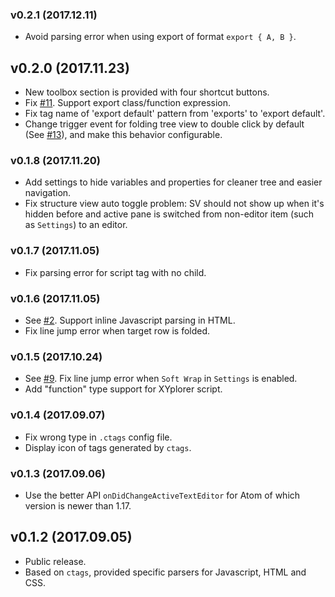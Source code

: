 ### v0.2.1 (2017.12.11)

- Avoid parsing error when using export of format `export { A, B }`.

## v0.2.0 (2017.11.23)

- New toolbox section is provided with four shortcut buttons.
- Fix [#11](https://github.com/alibaba/structure-view/issues/11). Support export class/function expression.
- Fix tag name of 'export default' pattern from 'exports' to 'export default'.
- Change trigger event for folding tree view to double click by default (See [#13](https://github.com/alibaba/structure-view/issues/13)), and make this behavior configurable.

### v0.1.8 (2017.11.20)

- Add settings to hide variables and properties for cleaner tree and easier navigation.
- Fix structure view auto toggle problem: SV should not show up when it's hidden before and active pane is switched from non-editor item (such as `Settings`) to an editor.

### v0.1.7 (2017.11.05)

- Fix parsing error for script tag with no child.

### v0.1.6 (2017.11.05)

- See [#2](https://github.com/alibaba/structure-view/issues/2). Support inline Javascript parsing in HTML.
- Fix line jump error when target row is folded.

### v0.1.5 (2017.10.24)

- See [#9](https://github.com/alibaba/structure-view/pull/9). Fix line jump error when `Soft Wrap` in `Settings` is enabled.
- Add "function" type support for XYplorer script.

### v0.1.4 (2017.09.07)

- Fix wrong type in `.ctags` config file.
- Display icon of tags generated by `ctags`.

### v0.1.3 (2017.09.06)

- Use the better API `onDidChangeActiveTextEditor` for Atom of which version is newer than 1.17.

## v0.1.2 (2017.09.05)

- Public release.
- Based on `ctags`, provided specific parsers for Javascript, HTML and CSS.
